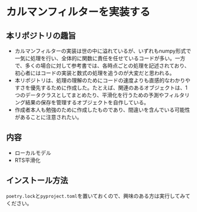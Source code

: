 # カルマンフィルターを実装する

## 本リポジトリの趣旨
- カルマンフィルターの実装は世の中に溢れているが、いずれもnumpy形式で一気に処理を行い、全体的に関数に責任を任せているコードが多い。一方で、多くの場合に対して参考書では、各時点ごとの処理を記述されており、初心者にはコードの実装と数式の処理を追うのが大変だと思われる。
- 本リポジトリは、処理の理解のためにコードの速度よりも直感的なわかりやすさを優先するために作成した。たとえば、関連のあるオブジェクトは、1つのデータクラスとしてまとめたり、平滑化を行うための予測やフィルタリング結果の保存を管理するオブジェクトを自作している。
- 作成者本人も勉強のために作成したものであり、間違いを含んでいる可能性があることに注意されたい。

## 内容
- ローカルモデル
- RTS平滑化

## インストール方法
`poetry.lock`と`pyproject.toml`を置いておくので、興味のある方は実行してみてください。
